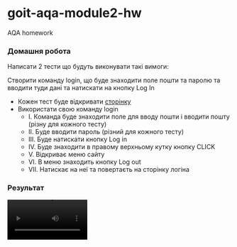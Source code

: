 # goit-aqa-module2-hw
 AQA homework

### Домашня робота

Написати 2 тести що будуть виконувати такі вимоги:

Створити команду login, що буде знаходити поле пошти та паролю та вводити туди дані та натискати на кнопку Log In

- Кожен тест буде відкривати [сторінку](https://www.edu.goit.global/account/login)
- Використати свою команду login
  - I. Команда буде знаходити поле для вводу пошти і вводити пошту (різну для кожного тесту)
  - II. Буде вводити пароль (різний для кожного тесту)
  - III. Буде натискати кнопку Log in
  - IV. Буде знаходити в правому верхньому кутку кнопку CLICK
  - V. Відкриває меню сайту
  - VI. В меню знаходить кнопку Log out
  - VII. Натискає на неї та повертаєть на сторінку логіна

### Результат
<video src='/videos/spec.cy.js.mp4' width=180/>
